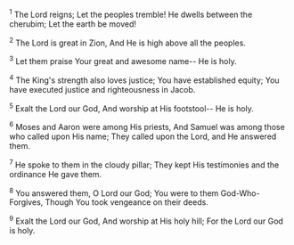 <sup>1</sup> 
The Lord reigns; Let the peoples tremble! He dwells between the cherubim; Let the earth be moved! 

<sup>2</sup> 
The Lord is great in Zion, And He is high above all the peoples. 

<sup>3</sup> 
Let them praise Your great and awesome name-- He is holy. 

<sup>4</sup> 
The King's strength also loves justice; You have established equity; You have executed justice and righteousness in Jacob. 

<sup>5</sup> 
Exalt the Lord our God, And worship at His footstool-- He is holy. 

<sup>6</sup> 
Moses and Aaron were among His priests, And Samuel was among those who called upon His name; They called upon the Lord, and He answered them. 

<sup>7</sup> 
He spoke to them in the cloudy pillar; They kept His testimonies and the ordinance He gave them. 

<sup>8</sup> 
You answered them, O Lord our God; You were to them God-Who-Forgives, Though You took vengeance on their deeds. 

<sup>9</sup> 
Exalt the Lord our God, And worship at His holy hill; For the Lord our God is holy.